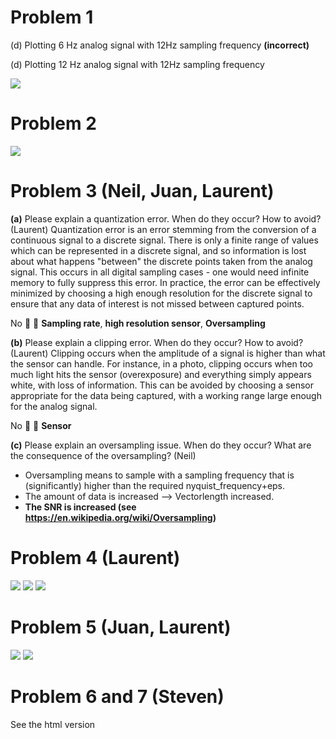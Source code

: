 # Problem 1

(d) Plotting 6 Hz analog signal with 12Hz sampling frequency **(incorrect)**

(d) Plotting 12 Hz analog signal with 12Hz sampling frequency 

![](Problem_1.JPG)


# Problem 2
![](2.png)

# Problem 3 (Neil, Juan, Laurent)

**(a)** Please explain a quantization error. When do they occur? How to avoid? (Laurent)
Quantization error is an error stemming from the conversion of a continuous signal to a discrete signal. There is only a finite range of values which can be represented in a discrete signal, and so information is lost about what happens "between" the discrete points taken from the analog signal. This occurs in all digital sampling cases - one would need infinite memory to fully suppress this error. In practice, the error can be effectively minimized by choosing a high enough resolution for the discrete signal to ensure that any data of interest is not missed between captured points.

No :loudspeaker: :loudspeaker: **Sampling rate**, **high resolution sensor**, **Oversampling**

**(b)** Please explain a clipping error. When do they occur? How to avoid? (Laurent)
Clipping occurs when the amplitude of a signal is higher than what the sensor can handle. For instance, in a photo, clipping occurs when too much light hits the sensor (overexposure) and everything simply appears white, with loss of information. This can be avoided by choosing a sensor appropriate for the data being captured, with a working range large enough for the analog signal.

No :loudspeaker: :loudspeaker: **Sensor**


**(c)** Please explain an oversampling issue. When do they occur? What are the consequence of the oversampling? (Neil)
* Oversampling means to sample with a sampling frequency that is (significantly) higher than the required nyquist_frequency+eps. 
* The amount of data is increased --> Vectorlength increased.
* **The SNR is increased (see https://en.wikipedia.org/wiki/Oversampling)**

# Problem 4 (Laurent)
![](3.png)
![](4.png)
![](5.png)

# Problem 5 (Juan, Laurent)    
![](6.png)
![](7.png)

# Problem 6 and 7 (Steven)
See the html version